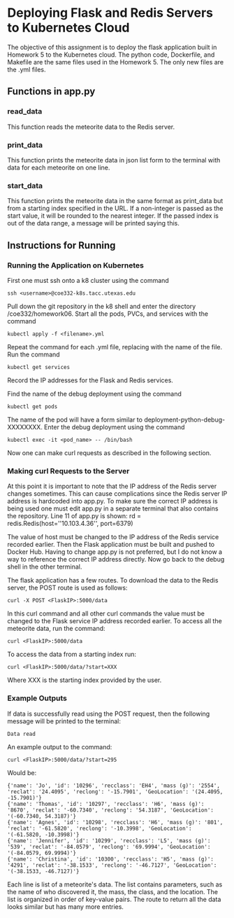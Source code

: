 <h1>Deploying Flask and Redis Servers to Kubernetes Cloud </h1>
The objective of this assignment is to deploy the flask application built in Homework 5 to the Kubernetes cloud. The python code, Dockerfile, and Makefile are the same files used in the Homework 5. The only new files are the .yml files.
<h2>Functions in app.py</h2>
<h3>read_data</h3>
This function reads the meteorite data to the Redis server.  
<h3>print_data</h3>
This function prints the meteorite data in json list form to the terminal with data for each meteorite on one line.   
<h3>start_data</h3>
This function prints the meteorite data in the same format as print_data but from a starting index specified in the URL. If a non-integer is passed as the start value, it will be rounded to the nearest integer. If the passed index is out of the data range, a message will be printed saying this.
<h2>Instructions for Running</h2>
<h3>Running the Application on Kubernetes</h3>
First one must ssh onto a k8 cluster using the command 

	ssh <username>@coe332-k8s.tacc.utexas.edu

Pull down the git repository in the k8 shell and enter the directory /coe332/homework06. Start all the pods, PVCs, and services with the command
	
	kubectl apply -f <filename>.yml

Repeat the command for each .yml file, replacing <filename> with the name of the file. Run the command

	kubectl get services
Record the IP addresses for the Flask and Redis services. 

Find the name of the debug deployment using the command
	
	kubectl get pods
	
The name of the pod will have a form similar to deployment-python-debug-XXXXXXXX. Enter the debug deployment using the command
	
	kubectl exec -it <pod_name> -- /bin/bash

Now one can make curl requests as described in the following section.


<h3>Making curl Requests to the Server</h3>
At this point it is important to note that the IP address of the Redis server changes sometimes. This can cause complications since the Redis server IP address is hardcoded into app.py. To make sure the correct IP address is being used one must edit app.py in a separate terminal that also contains the repository. Line 11 of app.py is shown:
	rd = redis.Redis(host=''10.103.4.36'', port=6379)

The value of host must be changed to the IP address of the Redis service recorded earlier. Then the Flask application must be built and pushed to Docker Hub. Having to change app.py is not preferred, but I do not know a way to reference the correct IP address directly. Now go back to the debug shell in the other terminal. 

The flask application has a few routes. To download the data to the Redis server, the POST route is used as follows:
	
	curl -X POST <FlaskIP>:5000/data
	
In this curl command and all other curl commands the value <FlaskIP> must be changed to the Flask service IP address recorded earlier. To access all the meteorite data, run the command:
	
	curl <FlaskIP>:5000/data

To access the data from a starting index run:
	
	curl <FlaskIP>:5000/data/?start=XXX

Where XXX is the starting index provided by the user. 
<h3>Example Outputs</h3>
If data is successfully read using the POST request, then the following message will be printed to the terminal:
	
	Data read

An example output to the command: 
	
	curl <FlaskIP>:5000/data/?start=295

Would be:
	
	{'name': 'Jo', 'id': '10296', 'recclass': 'EH4', 'mass (g)': '2554', 'reclat': '24.4095', 'reclong': '-15.7901', 'GeoLocation': '(24.4095, -15.7901)'}
	{'name': 'Thomas', 'id': '10297', 'recclass': 'H6', 'mass (g)': '8670', 'reclat': '-60.7340', 'reclong': '54.3187', 'GeoLocation': '(-60.7340, 54.3187)'}
	{'name': 'Agnes', 'id': '10298', 'recclass': 'H6', 'mass (g)': '801', 'reclat': '-61.5820', 'reclong': '-10.3998', 'GeoLocation': '(-61.5820, -10.3998)'}
	{'name': 'Jennifer', 'id': '10299', 'recclass': 'L5', 'mass (g)': '539', 'reclat': '-84.0579', 'reclong': '69.9994', 'GeoLocation': '(-84.0579, 69.9994)'}
	{'name': 'Christina', 'id': '10300', 'recclass': 'H5', 'mass (g)': '4291', 'reclat': '-38.1533', 'reclong': '-46.7127', 'GeoLocation': '(-38.1533, -46.7127)'}

Each line is list of a meteorite's data. The list contains parameters, such as the name of who discovered it, the mass, the class, and the location. The list is organized in order of key-value pairs. The route to return all the data looks similar but has many more entries.



